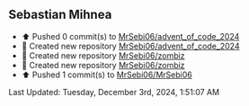 <h2>Sebastian Mihnea</h2>

<!--RECENT_ACTIVITY:start-->
- ⬆️ Pushed 0 commit(s) to [MrSebi06/advent_of_code_2024](https://github.com/MrSebi06/advent_of_code_2024)<br>
- 📔 Created new repository [MrSebi06/advent_of_code_2024](https://github.com/MrSebi06/advent_of_code_2024)<br>
- 📔 Created new repository [MrSebi06/zombiz](https://github.com/MrSebi06/zombiz)<br>
- 📔 Created new repository [MrSebi06/zombiz](https://github.com/MrSebi06/zombiz)<br>
- ⬆️ Pushed 1 commit(s) to [MrSebi06/MrSebi06](https://github.com/MrSebi06/MrSebi06)<br>
<!--RECENT_ACTIVITY:end-->
<!--RECENT_ACTIVITY:last_update-->
Last Updated: Tuesday, December 3rd, 2024, 1:51:07 AM
<!--RECENT_ACTIVITY:last_update_end-->

<!---LOL-STATS-START-HERE--->
<!---LOL-STATS-END-HERE--->
